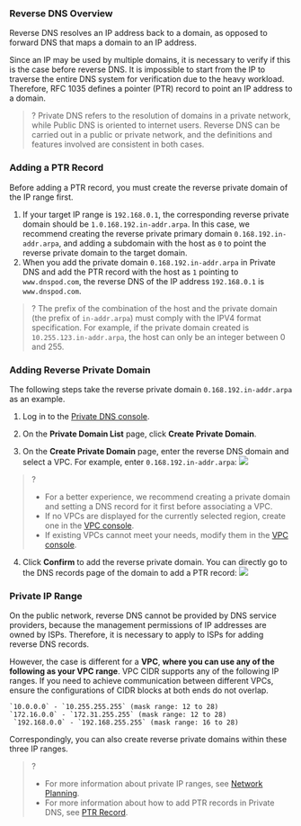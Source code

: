 ### Reverse DNS Overview
Reverse DNS resolves an IP address back to a domain, as opposed to forward DNS that maps a domain to an IP address.

Since an IP may be used by multiple domains, it is necessary to verify if this is the case before reverse DNS. It is impossible to start from the IP to traverse the entire DNS system for verification due to the heavy workload. Therefore, RFC 1035 defines a pointer (PTR) record to point an IP address to a domain.
>? Private DNS refers to the resolution of domains in a private network, while Public DNS is oriented to internet users. Reverse DNS can be carried out in a public or private network, and the definitions and features involved are consistent in both cases.


### Adding a PTR Record

Before adding a PTR record, you must create the reverse private domain of the IP range first.

1. If your target IP range is `192.168.0.1`, the corresponding reverse private domain should be `1.0.168.192.in-addr.arpa`. In this case, we recommend creating the reverse private primary domain `0.168.192.in-addr.arpa`, and adding a subdomain with the host as `0` to point the reverse private domain to the target domain.
2. When you add the private domain `0.168.192.in-addr.arpa` in Private DNS and add the PTR record with the host as `1` pointing to `www.dnspod.com`, the reverse DNS of the IP address `192.168.0.1` is `www.dnspod.com`.

>? The prefix of the combination of the host and the private domain (the prefix of `in-addr.arpa`) must comply with the IPV4 format specification. For example, if the private domain created is `10.255.123.in-addr.arpa`, the host can only be an integer between 0 and 255.

### Adding Reverse Private Domain
The following steps take the reverse private domain `0.168.192.in-addr.arpa` as an example.

1. Log in to the [Private DNS console](https://console.cloud.tencent.com/privatedns/domains).
2. On the **Private Domain List** page, click **Create Private Domain**.

3. On the **Create Private Domain** page, enter the reverse DNS domain and select a VPC.
For example, enter `0.168.192.in-addr.arpa`:
![](https://qcloudimg.tencent-cloud.cn/raw/30fe057332d414f15163c18e56a6f19d.png)
>?
>- For a better experience, we recommend creating a private domain and setting a DNS record for it first before associating a VPC.
>- If no VPCs are displayed for the currently selected region, create one in the [VPC console](https://console.cloud.tencent.com/vpc/vpc?rid=1/).
>- If existing VPCs cannot meet your needs, modify them in the [VPC console](https://console.cloud.tencent.com/vpc/vpc?rid=1/).
4. Click **Confirm** to add the reverse private domain. You can directly go to the DNS records page of the domain to add a PTR record:
![](https://qcloudimg.tencent-cloud.cn/raw/724f6ca08c314bb110693797827372df.png)


### Private IP Range
On the public network, reverse DNS cannot be provided by DNS service providers, because the management permissions of IP addresses are owned by ISPs. Therefore, it is necessary to apply to ISPs for adding reverse DNS records.

However, the case is different for a **VPC**, **where you can use any of the following as your VPC range**. VPC CIDR supports any of the following IP ranges. If you need to achieve communication between different VPCs, ensure the configurations of CIDR blocks at both ends do not overlap.
```
`10.0.0.0` - `10.255.255.255` (mask range: 12 to 28)
`172.16.0.0` - `172.31.255.255` (mask range: 12 to 28)
 `192.168.0.0` - `192.168.255.255` (mask range: 16 to 28)
```
Correspondingly, you can also create reverse private domains within these three IP ranges.
>?
>
>- For more information about private IP ranges, see [Network Planning](https://intl.cloud.tencent.com/document/product/215/31795).
>- For more information about how to add PTR records in Private DNS, see [PTR Record](https://intl.cloud.tencent.com/document/product/1097/40573).




